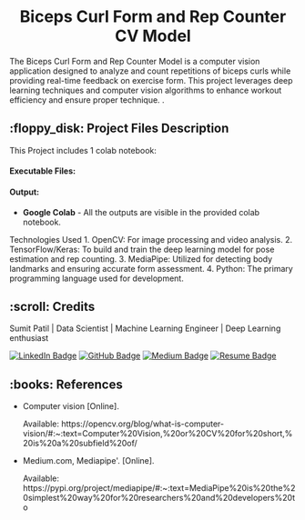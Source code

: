 <h1 align="center"> Biceps Curl Form and Rep Counter CV Model</h1>


<p>The Biceps Curl Form and Rep Counter Model is a computer vision application designed to analyze and count repetitions of biceps curls while providing real-time feedback on exercise form. This project leverages deep learning techniques and computer vision algorithms to enhance workout efficiency and ensure proper technique.
.</p>

<h2> :floppy_disk: Project Files Description</h2>

<p>This Project includes 1 colab notebook:</p>
<h4>Executable Files:</h4>

<h4>Output:</h4>
<ul>
  <li><b>Google Colab</b> - All the outputs are visible in the provided colab notebook.
</ul>


<p>Technologies Used
1. OpenCV: For image processing and video analysis.
2. TensorFlow/Keras: To build and train the deep learning model for pose estimation and rep counting.
3. MediaPipe: Utilized for detecting body landmarks and ensuring accurate form assessment.
4. Python: The primary programming language used for development.

</p>



<!-- CREDITS -->
<h2 id="credits"> :scroll: Credits</h2>

Sumit Patil | Data Scientist | Machine Learning Engineer | Deep Learning enthusiast




[![LinkedIn Badge](https://img.shields.io/badge/LinkedIn-0077B5?style=for-the-badge&logo=linkedin&logoColor=white)](https://www.linkedin.com/in/yash-patil-099)
[![GitHub Badge](https://img.shields.io/badge/GitHub-100000?style=for-the-badge&logo=github&logoColor=white)](https://github.com/yash-datascience)
[![Medium Badge](https://img.shields.io/badge/Medium-1DA1F2?style=for-the-badge&logo=medium&logoColor=white)](https://medium.com/@yashpatil1208)
[![Resume Badge](https://img.shields.io/badge/resume-0077B5?style=for-the-badge&logo=resume&logoColor=white)](https://drive.google.com/file/d/1CI538uBeELAuvdA78x7RZ481Lqg8O_Xl/view?usp=sharing)



<h2> :books: References</h2>
<ul>
  
  <li><p>Computer vision [Online].</p>
      <p>Available: https://opencv.org/blog/what-is-computer-vision/#:~:text=Computer%20Vision,%20or%20CV%20for%20short,%20is%20a%20subfield%20of/</p>
  </li>
  <li><p>Medium.com, Mediapipe'. [Online].</p>
      <p>Available: https://pypi.org/project/mediapipe/#:~:text=MediaPipe%20is%20the%20simplest%20way%20for%20researchers%20and%20developers%20to</p>
  </li>
 
</ul>



